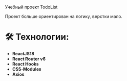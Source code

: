 Учебный проект TodoList

Проект больше ориентирован на логику, верстки мало.

# 🛠 Технологии:
- **ReactJS18**
- **React Router v6**
- **React Hooks**
- **CSS-Modules**
- **Axios**
